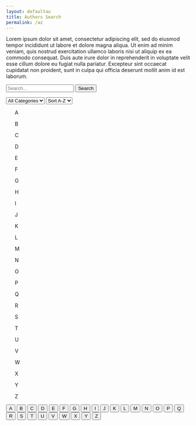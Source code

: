 ```yaml
---
layout: defaultau
title: Authors Search
permalink: /az
---
```


<html lang="en">
<head>
    <meta charset="UTF-8">
    <meta name="viewport" content="width=device-width, initial-scale=1.0">
    <title>A-Z Dictionary</title>
    <link rel="stylesheet" type="text/css" href="assets/css/az.css">
</head>
<body>
    <div class="summary">
        <div class="left_container">
            <p>Lorem ipsum dolor sit amet, consectetur adipiscing elit, sed do eiusmod tempor incididunt ut labore et dolore magna aliqua. Ut enim ad minim veniam, quis nostrud exercitation ullamco laboris nisi ut aliquip ex ea commodo consequat. Duis aute irure dolor in reprehenderit in voluptate velit esse cillum dolore eu fugiat nulla pariatur. Excepteur sint occaecat cupidatat non proident, sunt in culpa qui officia deserunt mollit anim id est laborum.</p>
        </div>
        <div class="right_container"></div>
    </div>
    <div class="spacer"></div>
    <div class="main_container">
        <div class="sidebar">
            <form class="searchForm">
                <input type="text" class="searchInput" placeholder="Search...">
                <button id="enter" type="submit">Search</button>
            </form>
            <select class="filterDropdown">
                <option value="all">All Categories</option>
                <option value="category1">Language</option>
                <option value="category2">Genre</option>
                <option value="category3">Country</option>
                <option value="category4">Translation</option>
                <option value="category5">Publisher</option>
            </select>
            <select class="sortDropdown">
                <option value="asc">Sort A-Z</option>
                <option value="desc">Sort Z-A</option>
            </select>
            <ul class="wordList">
                <!-- Dictionary entries -->
                <p>A</p>
                <div class ="wordMenuA"></div>
                <p>B</p>
                <div class ="wordMenuB"></div>
                <p>C</p>
                <div class ="wordMenuC"></div>
                <p>D</p>
                <div class ="wordMenuD"></div>
                <p>E</p>
                <div class ="wordMenuE"></div>
                <p>F</p>
                <div class ="wordMenuF"></div>
                <p>G</p>
                <div class ="wordMenuG"></div>
                <p>H</p>
                <div class ="wordMenuH"></div>
                <p>I</p>
                <div class ="wordMenuI"></div>
                <p>J</p>
                <div class ="wordMenuJ"></div>
                <p>K</p>
                <div class ="wordMenuK"></div>
                <p>L</p>
                <div class ="wordMenuL"></div>
                <p>M</p>
                <div class ="wordMenuM"></div>
                <p>N</p>
                <div class ="wordMenuN"></div>
                <p>O</p>
                <div class ="wordMenuO"></div>
                <p>P</p>
                <div class ="wordMenuP"></div>
                <p>Q</p>
                <div class ="wordMenuQ"></div>
                <p>R</p>
                <div class ="wordMenuR"></div>
                <p>S</p>
                <div class ="wordMenuS"></div>
                <p>T</p>
                <div class ="wordMenuT"></div>
                <p>U</p>
                <div class ="wordMenuU"></div>
                <p>V</p>
                <div class ="wordMenuV"></div>
                <p>W</p>
                <div class ="wordMenuW"></div>
                <p>X</p>
                <div class ="wordMenuX"></div>
                <p>Y</p>
                <div class ="wordMenuY"></div>
                <p>Z</p>
                <div class ="wordMenuZ"></div>
                <!-- Add links for other letters -->
            </ul>
        </div>
        <div class="button-container">
            <button id="letter-a" data="data/a.json" target="">A</button>
            <button id="letter-b" data="data/b.json" target="">B</button>
            <button id="letter-c" data="data/c.json" target="">C</button>
            <button id="letter-d" data="data/d.json" target="">D</button>
            <button id="letter-e" data="data/e.json" target="">E</button>
            <button id="letter-f" data="data/f.json" target="">F</button>
            <button id="letter-g" data="data/g.json" target="">G</button>
            <button id="letter-h" data="data/h.json" target="">H</button>
            <button id="letter-i" data="data/i.json" target="">I</button>
            <button id="letter-j" data="data/j.json" target="">J</button>
            <button id="letter-k" data="data/k.json" target="">K</button>
            <button id="letter-l" data="data/l.json" target="">L</button>
            <button id="letter-m" data="data/m.json" target="">M</button>
            <button id="letter-n" data="data/n.json" target="">N</button>
            <button id="letter-o" data="data/o.json" target="">O</button>
            <button id="letter-p" data="data/p.json" target="">P</button>
            <button id="letter-q" data="data/q.json" target="">Q</button>
            <button id="letter-r" data="data/r.json" target="">R</button>
            <button id="letter-s" data="data/s.json" target="">S</button>
            <button id="letter-t" data="data/t.json" target="">T</button>
            <button id="letter-u" data="data/u.json" target="">U</button>
            <button id="letter-v" data="data/v.json" target="">V</button>
            <button id="letter-w" data="data/w.json" target="">W</button>
            <button id="letter-x" data="data/x.json" target="">X</button>
            <button id="letter-y" data="data/y.json" target="">Y</button>
            <button id="letter-z" data="data/z.json" target="">Z</button>
            <!-- Add buttons for other letters -->
        </div>
        <div class="content">
            <!-- Main content goes here -->
        </div>
    </div>
     <script src="assets/author_az.js"></script>
</body>
</html>